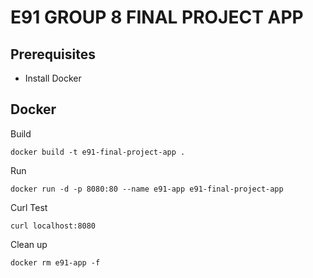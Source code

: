 # E91 GROUP 8 FINAL PROJECT APP

## Prerequisites

* Install Docker

## Docker

Build

```
docker build -t e91-final-project-app .
```

Run 

```
docker run -d -p 8080:80 --name e91-app e91-final-project-app
```

Curl Test
```
curl localhost:8080
```

Clean up

```
docker rm e91-app -f
```